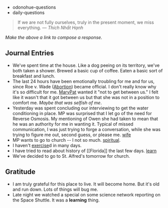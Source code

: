 - odonohue-questions
- daily-questions
> If we are not fully ourselves, truly in the present moment, we miss everything.
> — <cite>Thích Nhất Hạnh</cite>

*Make the above a link to compose a response.*
## Journal Entries
-  We've spent time at the house. Like a dog peeing on its territory, we've both taken a shower. Brewed a basic cup of coffee. Eaten a basic sort of breakfast and lunch. 
- The last 24 hours have been emotionally troubling for me and for us, since Roe v. Wade ([Abortion](Abortion.md)) became official. I don't really know why it's so difficult for me. [MaryPat](MaryPat.md) wanted it "not to get between us." I felt like it wasn't that it got between us but that she was not in a position to comfort me. *Maybe that was selfish of me*.
- Yesterday was spent concluding our interviewing to get the water conditioning in place. MP was surprised that I let go of the need for Reverse Osmosis. My mentioning of Owen she had taken to mean that he was an authority for me in wanting it. Typical of missed communication, I was just trying to forge a conversation, while she was trying to figure me out, second guess, or please me. [wife](wife.md)
- MP wants to go to church -- I not so much. [spiritual](spiritual.md).
- I haven't [exercise](exercise.md)d in many days.
- I have tried to read about history of [[Florida]] the last few days. [learn](learn.md)
- We've decided to go to St. Alfred's tomorrow for church.

## Gratitude
- I am truly grateful for this place to live. It will become home. But it's old and run down. Lots of things will bug me.
- Late night we watched a special on some science network reporting on the Space Shuttle. It was a **learning** thing. 



